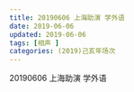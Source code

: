 ```yaml
---
title: 20190606 上海助演 学外语
date: 2019-06-06
updated: 2019-06-06
tags: [相声 ]
categories: (2019)己亥年场次
---
```

20190606 上海助演 学外语

